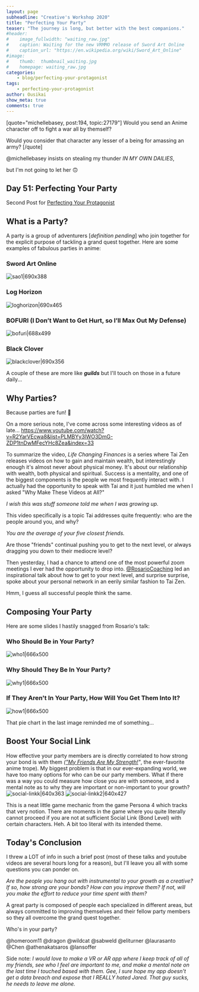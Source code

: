 ```yaml
---
layout: page
subheadline: "Creative's Workshop 2020"
title: "Perfecting Your Party"
teaser: "The journey is long, but better with the best companions."
#header:
#    image_fullwidth: "waiting_raw.jpg"
#    caption: Waiting for the new VRMMO release of Sword Art Online
#    caption_url: "https://en.wikipedia.org/wiki/Sword_Art_Online"
#image:
#    thumb:  thumbnail_waiting.jpg
#    homepage: waiting_raw.jpg
categories:
    - blog/perfecting-your-protagonist
tags:
    - perfecting-your-protagonist
author: Ousikai
show_meta: true
comments: true
---
```

[quote="michellebasey, post:194, topic:27179"]
Would you send an Anime character off to fight a war all by themself?

Would you consider that character any lesser of a being for amassing an army?
[/quote]

@michellebasey insists on stealing my thunder *IN MY OWN DAILIES*, 

but I'm not going to let her :upside_down_face:

## Day 51: Perfecting Your Party  
Second Post for [Perfecting Your Protagonist](https://atemosta.com/blog/perfecting-your-protagonist/)
## What is a Party?
A party is a group of adventurers [*definition pending*] who join together for the explicit purpose of tackling a grand quest together. Here are some examples of fabulous parties in anime:

### Sword Art Online
![sao1|690x388](upload://g7i7cdyqvU0P6mZkYmIRtAYWZ4I.jpeg) 

### Log Horizon
![loghorizon|690x465](upload://eVsJth7LkKBw9VRh85RY1Nb91SP.jpeg) 

### BOFURI (I Don’t Want to Get Hurt, so I’ll Max Out My Defense)
![bofuri|688x499](upload://jeDeyTR7RawA8ZeNdBKQEa2NwK3.jpeg) 

### Black Clover
![blackclover|690x356](upload://fzRFHKk2RZ8RMlPUlCHu3JokbN9.jpeg) 

A couple of these are more like ***guilds*** but I'll touch on those in a future daily...

## Why Parties?
Because parties are fun! :potable_water: 

On a more serious note, I've come across some interesting videos as of late...
https://www.youtube.com/watch?v=R2YarVEcwa8&list=PLMBYy3lWO3DmG-ZDP1tnDwMFecYHc8Zea&index=33

To summarize the video, *Life Changing Finances* is a series where Tai Zen releases videos on how to gain and maintain wealth, but interestingly enough it's almost never about physical money. It's about our relationship with wealth, both physical and spiritual. Success is a mentality, and one of the biggest components is the people we most frequently interact with. I actually had the opportunity to speak with Tai and it just humbled me when I asked "Why Make These Videos at All?"

*I wish this was stuff someone told me when I was growing up.*

This video specifically is a topic Tai addresses quite frequently: who are the people around you, and why? 

*You are the average of your five closest friends.*

Are those "friends" continual pushing you to get to the next level, or always dragging you down to their mediocre level? 

Then yesterday, I had a chance to attend one of the most powerful zoom meetings I ever had the opportunity to drop into. [@RosarioCoaching](https://twitter.com/rosariocoaching) led an inspirational talk about how to get to your next level, and surprise surprise, spoke about your personal network in an eerily similar fashion to Tai Zen. 

Hmm, I guess all successful people think the same. 

## Composing Your Party
Here are some slides I hastily snagged from Rosario's talk: 
###  Who Should Be in Your Party? 
![who1|666x500](upload://eX0gvL2hEJWUbAQTvm1HCZ2gPf5.jpeg) 

### Why Should They Be In Your Party? 
![why1|666x500](upload://rPhP30xFKPRP35XDjJTZPqqhpQs.jpeg) 

### If They Aren't In Your Party, How Will You Get Them Into It? 
![how1|666x500](upload://kzUwdS5symYbvXDq159CSrTIf6S.jpeg)

That pie chart in the last image reminded me of something...

## Boost Your Social Link
How effective your party members are is directly correlated to how strong your bond is with them *(["My Friends Are My Strength!](https://tvtropes.org/pmwiki/pmwiki.php/Main/ThePowerOfFriendship)"*, the ever-favorite anime trope). My biggest problem is that in our ever-expanding world, we have too many options for who can be our party members. What if there was a way you could measure how close you are with someone, and a mental note as to why they are important or non-important to your growth?
![social-linkk|640x363](upload://laat6jusjgLWEtFNkneZ9zDlEAm.jpeg) 
![social-linkk2|640x427](upload://pvJ68TIEyuw9zv5o0doevtCYLWK.jpeg) 

This is a neat little game mechanic from the game Persona 4 which tracks that very notion. There are moments in the game where you quite literally cannot proceed if you are not at sufficient Social Link (Bond Level) with certain characters. Heh. A bit too literal with its intended theme. 

## Today's Conclusion
I threw a LOT of info in such a brief post (most of these talks and youtube videos are several hours long for a reason), but I'll leave you all with some questions you can ponder on.

*Are the people you hang out with instrumental to your growth as a creative?*
*If so, how strong are your bonds? How can you improve them?*
*If not, will you make the effort to reduce your time spent with them?*

A great party is composed of people each specialized in different areas, but always committed to improving themselves and their fellow party members so they all overcome the grand quest together. 

Who's in your party?

@homeroom11 @dragon @wildcat @sabweld @eliturner @laurasanto @Chen @athenakatsaros @lansoffer 

Side note: *I would love to make a VR or AR app where I keep track of all of my friends, see who I feel are important to me, and make a mental note on the last time I touched based with them. Gee, I sure hope my app doesn't get a data breach and expose that I REALLY hated Jared. That guy sucks, he needs to leave me alone.*